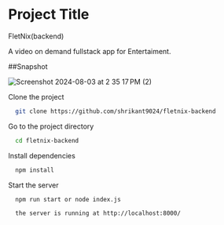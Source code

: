 
# Project Title

FletNix(backend)

A video on demand fullstack app for Entertaiment.

##Snapshot

![Screenshot 2024-08-03 at 2 35 17 PM (2)](https://github.com/user-attachments/assets/b3aaa227-5878-44ef-b5b8-113088704b0e)



Clone the project

```bash
  git clone https://github.com/shrikant9024/fletnix-backend
```

Go to the project directory

```bash
  cd fletnix-backend
```

Install dependencies

```bash
  npm install
```

Start the server

```bash
  npm run start or node index.js
```

```bash
  the server is running at http://localhost:8000/
```

